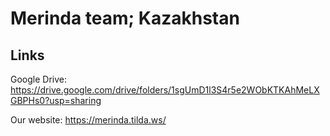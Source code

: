 # Merinda team; Kazakhstan

## Links

Google Drive: https://drive.google.com/drive/folders/1sgUmD1l3S4r5e2WObKTKAhMeLXGBPHs0?usp=sharing


Our website: https://merinda.tilda.ws/
